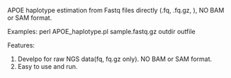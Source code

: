 APOE haplotype estimation from Fastq files directly (.fq, .fq.gz, ), NO BAM or SAM format.

Examples:
perl  APOE_haplotype.pl  sample.fastq.gz  outdir   outfile

Features:
1. Develpo for raw NGS data(fq, fq.gz only). NO BAM or SAM format.
2. Easy to use and run.

